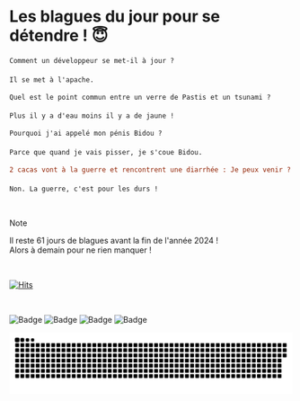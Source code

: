 
<h1>Les blagues du jour pour se détendre ! 😇</h1>

```diff
Comment un développeur se met-il à jour ?

Il se met à l'apache.
```

```diff
Quel est le point commun entre un verre de Pastis et un tsunami ?

Plus il y a d'eau moins il y a de jaune !
```

```diff
Pourquoi j'ai appelé mon pénis Bidou ?

Parce que quand je vais pisser, je s'coue Bidou.
```

```diff
2 cacas vont à la guerre et rencontrent une diarrhée : Je peux venir ?

Non. La guerre, c'est pour les durs !
```

<br/>

> [!NOTE]
> Il reste 61 jours de blagues avant la fin de l'année 2024 ! <br/>
> Alors à demain pour ne rien manquer !

<br/>


[![Hits](https://hits.seeyoufarm.com/api/count/incr/badge.svg?url=https%3A%2F%2Fgithub.com%2FClems02%2Fhit-counter&count_bg=%23003E80&title_bg=%235C9FE1&icon=powershell.svg&icon_color=%23FFFFFF&title=Visite&edge_flat=false)](https://hits.seeyoufarm.com)


<br/>


![Badge](https://img.shields.io/badge/Last%20updated%20on-white?style=for-the-badge&logo=clockify)   ![Badge](https://img.shields.io/badge/01/11-white?style=for-the-badge) ![Badge](https://img.shields.io/badge/at-white?style=for-the-badge) ![Badge](https://img.shields.io/badge/03:10-white?style=for-the-badge)


<p align="center">
 <img width="1000" src="assets/github-snake.svg" alt="snake"/>
</p>
